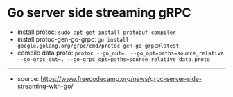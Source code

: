 # Go server side streaming gRPC

- install protoc: `sudo apt-get install protobuf-compiler`
- install protoc-gen-go-grpc: `go install google.golang.org/grpc/cmd/protoc-gen-go-grpc@latest`
- compile data.proto: `protoc --go_out=. --go_opt=paths=source_relative --go-grpc_out=. --go-grpc_opt=paths=source_relative data.proto`

---

- source: https://www.freecodecamp.org/news/grpc-server-side-streaming-with-go/